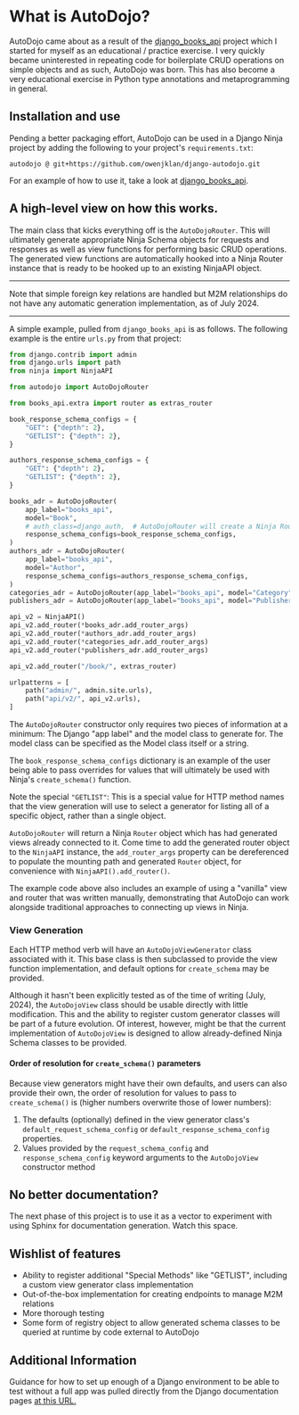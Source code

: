 # What is AutoDojo?
AutoDojo came about as a result of the [django_books_api](https://github.com/owenjklan/django-books-api)
project which I started for myself as an educational / practice exercise.
I very quickly became uninterested in repeating code for boilerplate
CRUD operations on simple objects and as such, AutoDojo was born. This has
also become a very educational exercise in Python type annotations and
metaprogramming in general.

## Installation and use
Pending a better packaging effort, AutoDojo can be used in a Django
Ninja project by adding the following to your project's `requirements.txt`:

```text
autodojo @ git+https://github.com/owenjklan/django-autodojo.git
```

For an example of how to use it, take a look at [django_books_api](https://github.com/owenjklan/django-books-api).

## A high-level view on how this works.
The main class that kicks everything off is the `AutoDojoRouter`. This
will ultimately generate appropriate Ninja Schema objects for requests
and responses as well as view functions for performing basic CRUD operations.
The generated view functions are automatically hooked into a Ninja Router
instance that is ready to be hooked up to an existing NinjaAPI object.

---

Note that simple foreign key relations are handled but M2M relationships
do not have any automatic generation implementation, as of July 2024.

---

A simple example, pulled from `django_books_api` is as follows. The following
example is the entire `urls.py` from that project:

```python
from django.contrib import admin
from django.urls import path
from ninja import NinjaAPI

from autodojo import AutoDojoRouter

from books_api.extra import router as extras_router

book_response_schema_configs = {
    "GET": {"depth": 2},
    "GETLIST": {"depth": 2},
}

authors_response_schema_configs = {
    "GET": {"depth": 2},
    "GETLIST": {"depth": 2},
}

books_adr = AutoDojoRouter(
    app_label="books_api",
    model="Book",
    # auth_class=django_auth,  # AutoDojoRouter will create a Ninja Router class using this, if present.
    response_schema_configs=book_response_schema_configs,
)
authors_adr = AutoDojoRouter(
    app_label="books_api",
    model="Author",
    response_schema_configs=authors_response_schema_configs,
)
categories_adr = AutoDojoRouter(app_label="books_api", model="Category")
publishers_adr = AutoDojoRouter(app_label="books_api", model="Publisher")

api_v2 = NinjaAPI()
api_v2.add_router(*books_adr.add_router_args)
api_v2.add_router(*authors_adr.add_router_args)
api_v2.add_router(*categories_adr.add_router_args)
api_v2.add_router(*publishers_adr.add_router_args)

api_v2.add_router("/book/", extras_router)

urlpatterns = [
    path("admin/", admin.site.urls),
    path("api/v2/", api_v2.urls),
]
```

The `AutoDojoRouter` constructor only requires two pieces of information
at a minimum: The Django "app label" and the model class to generate for.
The model class can be specified as the Model class itself or a string.

The `book_response_schema_configs` dictionary is an example of the user
being able to pass overrides for values that will ultimately be used
with Ninja's `create_schema()` function.

Note the special `"GETLIST"`: This is a special value for HTTP method
names that the view generation will use to select a generator for listing
all of a specific object, rather than a single object.

`AutoDojoRouter` will return a Ninja `Router` object which has had
generated views already connected to it. Come time to add the generated
router object to the `NinjaAPI` instance, the `add_router_args` property
can be dereferenced to populate the mounting path and generated `Router`
object, for convenience with `NinjaAPI().add_router()`.

The example code above also includes an example of using a "vanilla"
view and router that was written manually, demonstrating that AutoDojo
can work alongside traditional approaches to connecting up views in Ninja.

### View Generation
Each HTTP method verb will have an `AutoDojoViewGenerator` class associated
with it. This base class is then subclassed to provide the view function
implementation, and default options for `create_schema` may be provided.

Although it hasn't been explicitly tested as of the time of writing (July, 2024),
the `AutoDojoView` class should be usable directly with little modification.
This and the ability to register custom generator classes will be part of a
future evolution. Of interest, however, might be that the current implementation
of `AutoDojoView` is designed to allow already-defined Ninja Schema classes
to be provided.

#### Order of resolution for `create_schema()` parameters
Because view generators might have their own defaults, and users can
also provide their own, the order of resolution for values to pass
to `create_schema()` is (higher numbers overwrite those of lower numbers):

1. The defaults (optionally) defined in the view generator class's 
   `default_request_schema_config` or `default_response_schema_config`
   properties.
2. Values provided by the `request_schema_config` and `response_schema_config`
   keyword arguments to the `AutoDojoView` constructor method

## No better documentation?
The next phase of this project is to use it as a vector to experiment
with using Sphinx for documentation generation. Watch this space.

## Wishlist of features
- Ability to register additional "Special Methods" like "GETLIST", including
  a custom view generator class implementation
- Out-of-the-box implementation for creating endpoints to manage M2M relations
- More thorough testing
- Some form of registry object to allow generated schema classes to
  be queried at runtime by code external to AutoDojo

## Additional Information
Guidance for how to set up enough of a Django environment to
be able to test without a full app was pulled directly from the
Django documentation pages [at this URL.](https://docs.djangoproject.com/en/4.1/topics/testing/advanced/#using-the-django-test-runner-to-test-reusable-applications)
